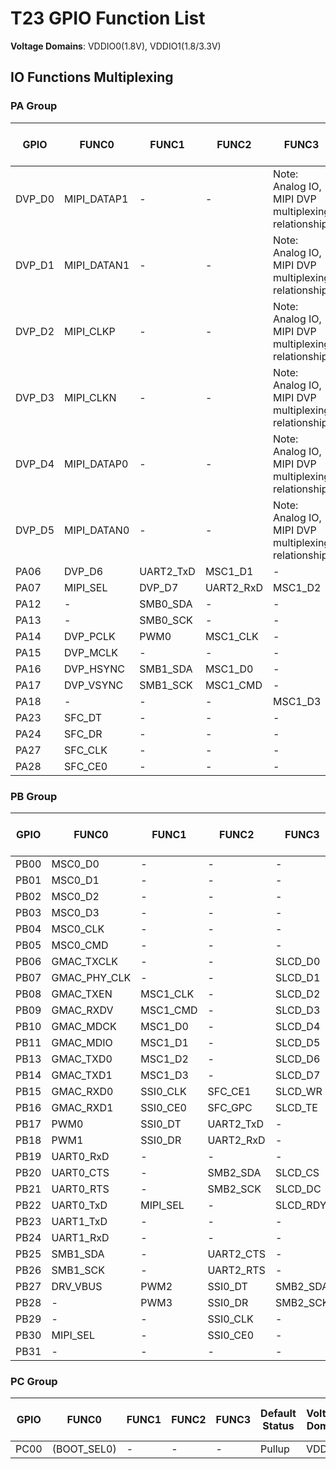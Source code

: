 # T23 GPIO Function List

**Voltage Domains**: VDDIO0(1.8V), VDDIO1(1.8/3.3V)

## IO Functions Multiplexing

### PA Group
| GPIO  | FUNC0      | FUNC1       | FUNC2         | FUNC3                             | Default Status | Voltage Domain | pin number in QFN |
|-------|------------|-------------|---------------|-----------------------------------|----------------|---------------|-------------------|
| DVP_D0| MIPI_DATAP1| -           | -             | Note: Analog IO, MIPI DVP multiplexing relationship | -             | MIPI18V       | 29            |
| DVP_D1| MIPI_DATAN1| -           | -             | Note: Analog IO, MIPI DVP multiplexing relationship | -             | MIPI18V       | 28            |
| DVP_D2| MIPI_CLKP  | -           | -             | Note: Analog IO, MIPI DVP multiplexing relationship | -             | MIPI18V       | 27            |
| DVP_D3| MIPI_CLKN  | -           | -             | Note: Analog IO, MIPI DVP multiplexing relationship | -             | MIPI18V       | 26            |
| DVP_D4| MIPI_DATAP0| -           | -             | Note: Analog IO, MIPI DVP multiplexing relationship | -             | MIPI18V       | 25            |
| DVP_D5| MIPI_DATAN0| -           | -             | Note: Analog IO, MIPI DVP multiplexing relationship | -             | MIPI18V       | 24            |
| PA06  | DVP_D6     | UART2_TxD   | MSC1_D1       | -                                 | Z              | VDDIO0        | 23            |
| PA07  | MIPI_SEL   | DVP_D7      | UART2_RxD     | MSC1_D2                           | Z              | VDDIO0        | 22            |
| PA12  | -          | SMB0_SDA    | -             | -                                 | Pullup         | VDDIO0        | 13            |
| PA13  | -          | SMB0_SCK    | -             | -                                 | Pullup         | VDDIO0        | 12            |
| PA14  | DVP_PCLK   | PWM0        | MSC1_CLK      | -                                 | Z              | VDDIO0        | 17            |
| PA15  | DVP_MCLK   | -           | -             | -                                 | Z              | VDDIO0        | 16            |
| PA16  | DVP_HSYNC  | SMB1_SDA    | MSC1_D0       | -                                 | Z              | VDDIO0        | 15            |
| PA17  | DVP_VSYNC  | SMB1_SCK    | MSC1_CMD      | -                                 | Z              | VDDIO0        | 14            |
| PA18  | -          | -           | -             | MSC1_D3                           | Z              | VDDIO0        | 11            |
| PA23  | SFC_DT     | -           | -             | -                                 | Pullup         | VDDIO1        | 47            |
| PA24  | SFC_DR     | -           | -             | -                                 | Pullup         | VDDIO1        | 46            |
| PA27  | SFC_CLK    | -           | -             | -                                 | Pullup         | VDDIO1        | 48            |
| PA28  | SFC_CE0    | -           | -             | -                                 | Pullup         | VDDIO1        | 45            |

### PB Group
| GPIO  | FUNC0      | FUNC1       | FUNC2         | FUNC3            | Default Status | Voltage Domain | pin number in QFN |
|-------|------------|-------------|---------------|------------------|----------------|---------------|-------------------|
| PB00  | MSC0_D0    | -           | -             | -                | Z              | VDDIO1        | 50                |
| PB01  | MSC0_D1    | -           | -             | -                | Z              | VDDIO1        | 49                |
| PB02  | MSC0_D2    | -           | -             | -                | Z              | VDDIO1        | 54                |
| PB03  | MSC0_D3    | -           | -             | -                | Z              | VDDIO1        | 53                |
| PB04  | MSC0_CLK   | -           | -             | -                | Z              | VDDIO1        | 51                |
| PB05  | MSC0_CMD   | -           | -             | -                | Z              | VDDIO1        | 52                |
| PB06  | GMAC_TXCLK | -           | -             | SLCD_D0          | Z              | VDDIO1        | 62                |
| PB07  | GMAC_PHY_CLK | -         | -             | SLCD_D1          | Z              | VDDIO1        | 63                |
| PB08  | GMAC_TXEN  | MSC1_CLK    | -             | SLCD_D2          | Z              | VDDIO1        | 66                |
| PB09  | GMAC_RXDV  | MSC1_CMD    | -             | SLCD_D3          | Z              | VDDIO1        | 59                |
| PB10  | GMAC_MDCK  | MSC1_D0     | -             | SLCD_D4          | Z              | VDDIO1        | 58                |
| PB11  | GMAC_MDIO  | MSC1_D1     | -             | SLCD_D5          | Z              | VDDIO1        | 57                |
| PB13  | GMAC_TXD0  | MSC1_D2     | -             | SLCD_D6          | Z              | VDDIO1        | 64                |
| PB14  | GMAC_TXD1  | MSC1_D3     | -             | SLCD_D7          | Z              | VDDIO1        | 65                |
| PB15  | GMAC_RXD0  | SSI0_CLK    | SFC_CE1       | SLCD_WR          | Pullup         | VDDIO1        | 60                |
| PB16  | GMAC_RXD1  | SSI0_CE0    | SFC_GPC       | SLCD_TE          | Pullup         | VDDIO1        | 61                |
| PB17  | PWM0       | SSI0_DT     | UART2_TxD     | -                | Z              | VDDIO1        | 1                 |
| PB18  | PWM1       | SSI0_DR     | UART2_RxD     | -                | Z              | VDDIO1        | 2                 |
| PB19  | UART0_RxD  | -           | -             | -                | Z              | VDDIO1        | 71                |
| PB20  | UART0_CTS  | -           | SMB2_SDA      | SLCD_CS          | Z              | VDDIO1        | 69                |
| PB21  | UART0_RTS  | -           | SMB2_SCK      | SLCD_DC          | Z              | VDDIO1        | 68                |
| PB22  | UART0_TxD  | MIPI_SEL    | -             | SLCD_RDY         | Z              | VDDIO1        | 70                |
| PB23  | UART1_TxD  | -           | -             | -                | Pullup         | VDDIO1        | 74                |
| PB24  | UART1_RxD  | -           | -             | -                | Pullup         | VDDIO1        | 73                |
| PB25  | SMB1_SDA   | -           | UART2_CTS     | -                | Z              | VDDIO1        | 88                |
| PB26  | SMB1_SCK   | -           | UART2_RTS     | -                | Z              | VDDIO1        | 87                |
| PB27  | DRV_VBUS   | PWM2        | SSI0_DT       | SMB2_SDA         | Z              | VDDIO1        | 86                |
| PB28  | -          | PWM3        | SSI0_DR       | SMB2_SCK         | Z              | VDDIO1        | 85                |
| PB29  | -          | -           | SSI0_CLK      | -                | Z              | VDDIO1        | 82                |
| PB30  | MIPI_SEL   | -           | SSI0_CE0      | -                | Z              | VDDIO1        | 81                |
| PB31  | -          | -           | -             | -                | Pulldown       | VDDIO1        | 80                |

### PC Group
| GPIO  | FUNC0      | FUNC1       | FUNC2         | FUNC3            | Default Status | Voltage Domain | pin number in QFN |
|-------|------------|-------------|---------------|------------------|----------------|---------------|-------------------|
| PC00  | (BOOT_SEL0)| -           | -             | -                | Pullup         | VDDIO1        | 67                |
